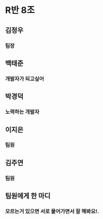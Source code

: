 # R반 8조

## 김정우

### 팀장

## 백태준

### 개발자가 되고싶어

## 박경덕

### 노력하는 개발자

## 이지은

### 팀원

## 김주연

### 팀원

## 팀원에게 한 마디

### 모르는거 있으면 서로 물어가면서 잘 해봐요!.
